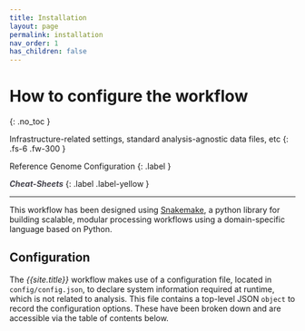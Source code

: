 ```yaml
---
title: Installation
layout: page
permalink: installation
nav_order: 1
has_children: false
---
```


# How to configure the workflow
{: .no_toc }

Infrastructure-related settings, standard analysis-agnostic data files, etc
{: .fs-6 .fw-300 }

Reference Genome Configuration
{: .label }

<a href="{{ site.baseurl }}/cheat-sheets/quickstart" style="color: #44434d; text-decoration: none;" target="_blank"><strong><i>Cheat-Sheets</i></strong></a>
{: .label .label-yellow }

---

This workflow has been designed using [Snakemake](https://snakemake.github.io/), a python library for building scalable, modular processing workflows using a domain-specific language based on Python.


## Configuration

The <i>{{site.title}}</i> workflow makes use of a configuration file, located in `config/config.json`, to declare system information required at runtime, which is not related to analysis. This file contains a top-level JSON `object` to record the configuration options. These have been broken down and are accessible via the table of contents below.
